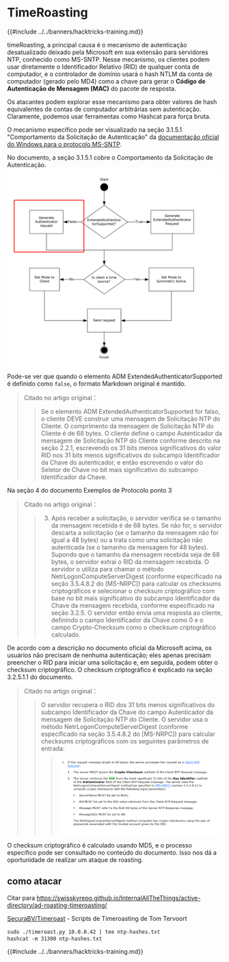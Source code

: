 # TimeRoasting

{{#include ../../banners/hacktricks-training.md}}

timeRoasting, a principal causa é o mecanismo de autenticação desatualizado deixado pela Microsoft em sua extensão para servidores NTP, conhecido como MS-SNTP. Nesse mecanismo, os clientes podem usar diretamente o Identificador Relativo (RID) de qualquer conta de computador, e o controlador de domínio usará o hash NTLM da conta de computador (gerado pelo MD4) como a chave para gerar o **Código de Autenticação de Mensagem (MAC)** do pacote de resposta.

Os atacantes podem explorar esse mecanismo para obter valores de hash equivalentes de contas de computador arbitrárias sem autenticação. Claramente, podemos usar ferramentas como Hashcat para força bruta.

O mecanismo específico pode ser visualizado na seção 3.1.5.1 "Comportamento da Solicitação de Autenticação" da [documentação oficial do Windows para o protocolo MS-SNTP](https://winprotocoldoc.z19.web.core.windows.net/MS-SNTP/%5bMS-SNTP%5d.pdf).

No documento, a seção 3.1.5.1 cobre o Comportamento da Solicitação de Autenticação.
![](../../images/Pasted%20image%2020250709114508.png)
Pode-se ver que quando o elemento ADM ExtendedAuthenticatorSupported é definido como `false`, o formato Markdown original é mantido.

> Citado no artigo original：
>> Se o elemento ADM ExtendedAuthenticatorSupported for falso, o cliente DEVE construir uma mensagem de Solicitação NTP do Cliente. O comprimento da mensagem de Solicitação NTP do Cliente é de 68 bytes. O cliente define o campo Autenticador da mensagem de Solicitação NTP do Cliente conforme descrito na seção 2.2.1, escrevendo os 31 bits menos significativos do valor RID nos 31 bits menos significativos do subcampo Identificador da Chave do autenticador, e então escrevendo o valor do Seletor de Chave no bit mais significativo do subcampo Identificador da Chave.

Na seção 4 do documento Exemplos de Protocolo ponto 3

> Citado no artigo original：
>> 3. Após receber a solicitação, o servidor verifica se o tamanho da mensagem recebida é de 68 bytes. Se não for, o servidor descarta a solicitação (se o tamanho da mensagem não for igual a 48 bytes) ou a trata como uma solicitação não autenticada (se o tamanho da mensagem for 48 bytes). Supondo que o tamanho da mensagem recebida seja de 68 bytes, o servidor extrai o RID da mensagem recebida. O servidor o utiliza para chamar o método NetrLogonComputeServerDigest (conforme especificado na seção 3.5.4.8.2 do [MS-NRPC]) para calcular os checksums criptográficos e selecionar o checksum criptográfico com base no bit mais significativo do subcampo Identificador da Chave da mensagem recebida, conforme especificado na seção 3.2.5. O servidor então envia uma resposta ao cliente, definindo o campo Identificador da Chave como 0 e o campo Crypto-Checksum como o checksum criptográfico calculado.

De acordo com a descrição no documento oficial da Microsoft acima, os usuários não precisam de nenhuma autenticação; eles apenas precisam preencher o RID para iniciar uma solicitação e, em seguida, podem obter o checksum criptográfico. O checksum criptográfico é explicado na seção 3.2.5.1.1 do documento.

> Citado no artigo original：
>> O servidor recupera o RID dos 31 bits menos significativos do subcampo Identificador da Chave do campo Autenticador da mensagem de Solicitação NTP do Cliente. O servidor usa o método NetrLogonComputeServerDigest (conforme especificado na seção 3.5.4.8.2 do [MS-NRPC]) para calcular checksums criptográficos com os seguintes parâmetros de entrada:
>>>![](../../images/Pasted%20image%2020250709115757.png)

O checksum criptográfico é calculado usando MD5, e o processo específico pode ser consultado no conteúdo do documento. Isso nos dá a oportunidade de realizar um ataque de roasting.

## como atacar

Citar para https://swisskyrepo.github.io/InternalAllTheThings/active-directory/ad-roasting-timeroasting/

[SecuraBV/Timeroast](https://github.com/SecuraBV/Timeroast) - Scripts de Timeroasting de Tom Tervoort
```
sudo ./timeroast.py 10.0.0.42 | tee ntp-hashes.txt
hashcat -m 31300 ntp-hashes.txt
```
{{#include ../../banners/hacktricks-training.md}}
